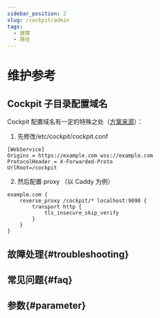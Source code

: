 ```yaml
---
sidebar_position: 2
slug: /cockpit/admin
tags:
  - 故障
  - 路径
---
```



# 维护参考

## Cockpit 子目录配置域名

Cockpit 配置域名有一定的特殊之处（[方案来源](https://caddy.community/t/example-cockpit/8283)）：

1. 先修改/etc/cockpit/cockpit.conf

```
[WebService]
Origins = https://example.com wss://example.com
ProtocolHeader = X-Forwarded-Proto
UrlRoot=/cockpit
```

2. 然后配置 proxy （以 Caddy 为例）
```
example.com {
    reverse_proxy /cockpit/* localhost:9090 {
        transport http {
            tls_insecure_skip_verify
        }
    }
}
```

## 故障处理{#troubleshooting}
## 常见问题{#faq}
## 参数{#parameter}
